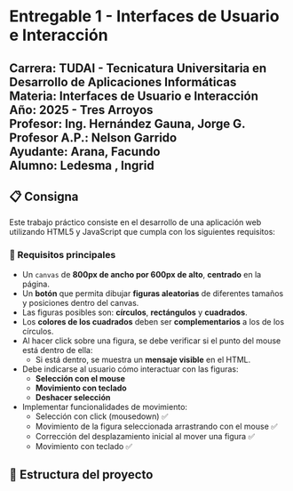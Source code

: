 # Entregable 1 - Interfaces de Usuario e Interacción

**Carrera:** TUDAI - Tecnicatura Universitaria en Desarrollo de Aplicaciones Informáticas  
**Materia:** Interfaces de Usuario e Interacción  
**Año:** 2025 - Tres Arroyos  
**Profesor:** Ing. Hernández Gauna, Jorge G.  
**Profesor A.P.:** Nelson Garrido  
**Ayudante:** Arana, Facundo  
**Alumno:**  Ledesma , Ingrid
---

## 📋 Consigna

Este trabajo práctico consiste en el desarrollo de una aplicación web utilizando HTML5 y JavaScript que cumpla con los siguientes requisitos:

### 🎯 Requisitos principales

- Un `canvas` de **800px de ancho por 600px de alto**, **centrado** en la página.
- Un **botón** que permita dibujar **figuras aleatorias** de diferentes tamaños y posiciones dentro del canvas.
- Las figuras posibles son: **círculos**, **rectángulos** y **cuadrados**.
- Los **colores de los cuadrados** deben ser **complementarios** a los de los círculos.
- Al hacer click sobre una figura, se debe verificar si el punto del mouse está dentro de ella:
  - Si está dentro, se muestra un **mensaje visible** en el HTML.
- Debe indicarse al usuario cómo interactuar con las figuras:
  - **Selección con el mouse**
  - **Movimiento con teclado**
  - **Deshacer selección**
- Implementar funcionalidades de movimiento:
  - Selección con click (mousedown) ✅
  - Movimiento de la figura seleccionada arrastrando con el mouse ✅
  - Corrección del desplazamiento inicial al mover una figura ✅
  - Movimiento con teclado ✅



## 📁 Estructura del proyecto

